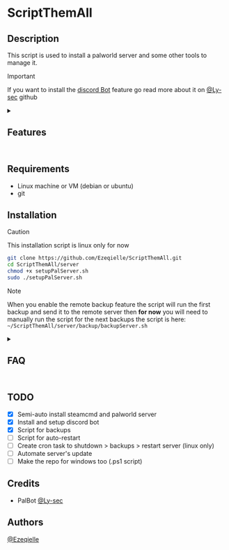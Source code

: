 # ScriptThemAll

## Description

This script is used to install a palworld server and some other tools to manage it.

> [!IMPORTANT]
> If you want to install the [discord Bot](https://github.com/Ly-sec/PalBot/tree/main) feature go read more about it on [@Ly-sec](https://github.com/Ly-sec/PalBot/tree/main) github

<details>
<summary><b><h2>Features<h2></b></summary>

- Install and setup steamcmd
- Install and setup palworld server
- Setup server settings
- Custom PalWorldSettings.ini with markers
- Install of screen
- Git clone of [PalBot](https://github.com/Ly-sec/PalBot/tree/main)
- Script to setup and run the bot
- Backup script
- Option to send backup to remote server

> [!WARNING]
> To use the remote backup feature you need to have a remote server with ssh access by key not password
</details>

## Requirements

- Linux machine or VM (debian or ubuntu)
- git

## Installation

> [!CAUTION]
> This installation script is linux only for now

```bash
git clone https://github.com/Ezeqielle/ScriptThemAll.git
cd ScriptThemAll/server
chmod +x setupPalServer.sh
sudo ./setupPalServer.sh
```

> [!NOTE]
> When you enable the remote backup feature the script will run the first backup and send it to the remote server then **for now** you will need to manually run the script for the next backups
> the script is here: `~/ScriptThemAll/server/backup/backupServer.sh`

<details>
<summary><b><h2>FAQ<h2></b></summary>

- I don't have setup the remote backup feature, how can I do it?
> You need to edit run the remote backup script that can be found here
> `~/ScriptThemAll/server/backup/remoteBackupSetup.sh`
- I don't have a remote server, how can I use the backup feature?
> You can use the local backup feature that is already implemented in the script that can be found here
> `~/ScriptThemAll/server/backup/backupServer.sh`

</details>

## TODO

- [X] Semi-auto install steamcmd and palworld server
- [X] Install and setup discord bot
- [X] Script for backups
- [ ] Script for auto-restart
- [ ] Create cron task to shutdown > backups > restart server (linux only)
- [ ] Automate server's update
- [ ] Make the repo for windows too (.ps1 script)

## Credits

- PalBot [@Ly-sec](https://github.com/Ly-sec/PalBot/tree/main)

## Authors

[@Ezeqielle](https://github.com/Ezeqielle)
